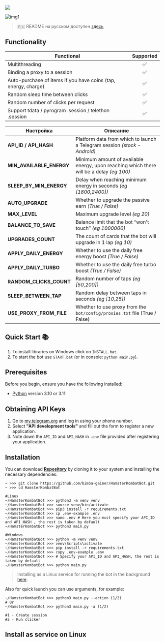 [<img src="https://img.shields.io/badge/Telegram-%40Me-orange">](https://t.me/sho6ot)


![img1](.github/images/demo.png)

> 🇷🇺 README на русском доступен [здесь](README.md)

## Functionality
| Functional                                                     | Supported |
|----------------------------------------------------------------|:---------:|
| Multithreading                                                 |     ✅     |
| Binding a proxy to a session                                   |     ✅     |
| Auto-purchase of items if you have coins (tap, energy, charge) |     ✅     |
| Random sleep time between clicks                               |     ✅     |
| Random number of clicks per request                            |     ✅     |
| Support tdata / pyrogram .session / telethon .session          |     ✅     |


| Настройка                | Описание                                                                                 |
|--------------------------|------------------------------------------------------------------------------------------|
| **API_ID / API_HASH**    | Platform data from which to launch a Telegram session _(stock - Android)_                |
| **MIN_AVAILABLE_ENERGY** | Minimum amount of available energy, upon reaching which there will be a delay _(eg 100)_ |
| **SLEEP_BY_MIN_ENERGY**  | Delay when reaching minimum energy in seconds _(eg [1800,2400])_                         |
| **AUTO_UPGRADE**         | Whether to upgrade the passive earn _(True / False)_                                     |
| **MAX_LEVEL**            | Maximum upgrade level _(eg 20)_                                                          |
| **BALANCE_TO_SAVE**      | Balance limit that the bot “won't touch” _(eg 1000000)_                                  |
| **UPGRADES_COUNT**       | The count of cards that the bot will upgrade in 1 lap _(eg 10)_                          |
| **APPLY_DAILY_ENERGY**   | Whether to use the daily free energy boost _(True / False)_                              |
| **APPLY_DAILY_TURBO**    | Whether to use the daily free turbo boost _(True / False)_                               |
| **RANDOM_CLICKS_COUNT**  | Random number of taps _(eg [50,200])_                                                    |
| **SLEEP_BETWEEN_TAP**    | Random delay between taps in seconds _(eg [10,25])_                                      |
| **USE_PROXY_FROM_FILE**  | Whether to use proxy from the `bot/config/proxies.txt` file (True / False)               |

## Quick Start 📚
1. To install libraries on Windows click on `INSTALL.bat`.
2. To start the bot use `START.bat` (or in console: `python main.py`).

## Prerequisites
Before you begin, ensure you have the following installed:
- [Python](https://www.python.org/downloads/) version 3.10 or 3.11

## Obtaining API Keys
1. Go to [my.telegram.org](https://my.telegram.org) and log in using your phone number.
2. Select **"API development tools"** and fill out the form to register a new application.
3. Note down the `API_ID` and `API_HASH` in `.env` file provided after registering your application.

## Installation
You can download [**Repository**](https://github.com/bimba-gainer/HamsterKombatBot) by cloning it to your system and installing the necessary dependencies:
```shell
~ >>> git clone https://github.com/bimba-gainer/HamsterKombatBot.git
~ >>> cd HamsterKombatBot

#Linux
~/HamsterKombatBot >>> python3 -m venv venv
~/HamsterKombatBot >>> source venv/bin/activate
~/HamsterKombatBot >>> pip3 install -r requirements.txt
~/HamsterKombatBot >>> cp .env-example .env
~/HamsterKombatBot >>> nano .env # Here you must specify your API_ID and API_HASH , the rest is taken by default
~/HamsterKombatBot >>> python3 main.py

#Windows
~/HamsterKombatBot >>> python -m venv venv
~/HamsterKombatBot >>> venv\Scripts\activate
~/HamsterKombatBot >>> pip install -r requirements.txt
~/HamsterKombatBot >>> copy .env-example .env
~/HamsterKombatBot >>> # Specify your API_ID and API_HASH, the rest is taken by default
~/HamsterKombatBot >>> python main.py
```
> Installing as a Linux service for running the bot in the background [here](docs/LINUX-SERVIS-INSTALL_EN.md).

Also for quick launch you can use arguments, for example:
```shell
~/HamsterKombatBot >>> python3 main.py --action (1/2)
# Or
~/HamsterKombatBot >>> python3 main.py -a (1/2)

#1 - Create session
#2 - Run clicker
```
## Install as service on Linux
